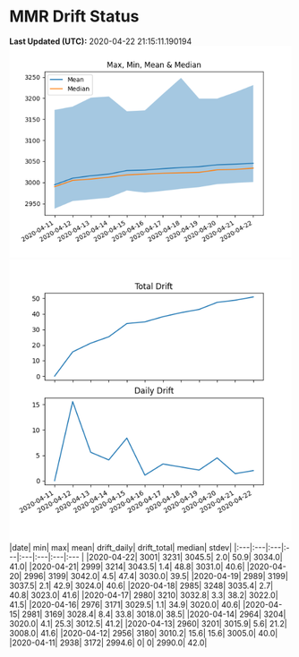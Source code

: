 # MMR Drift Status

**Last Updated (UTC):** 2020-04-22 21:15:11.190194
![Figure 1](/images/fig1.png)
![Figure 2](/images/fig2.png)
|date| min| max| mean| drift_daily| drift_total| median| stdev|
|:---|:---|:---|:---|:---|:---|:---|:--- |
|2020-04-22| 3001| 3231| 3045.5| 2.0| 50.9| 3034.0| 41.0|
|2020-04-21| 2999| 3214| 3043.5| 1.4| 48.8| 3031.0| 40.6|
|2020-04-20| 2996| 3199| 3042.0| 4.5| 47.4| 3030.0| 39.5|
|2020-04-19| 2989| 3199| 3037.5| 2.1| 42.9| 3024.0| 40.6|
|2020-04-18| 2985| 3248| 3035.4| 2.7| 40.8| 3023.0| 41.6|
|2020-04-17| 2980| 3210| 3032.8| 3.3| 38.2| 3022.0| 41.5|
|2020-04-16| 2976| 3171| 3029.5| 1.1| 34.9| 3020.0| 40.6|
|2020-04-15| 2981| 3169| 3028.4| 8.4| 33.8| 3018.0| 38.5|
|2020-04-14| 2964| 3204| 3020.0| 4.1| 25.3| 3012.5| 41.2|
|2020-04-13| 2960| 3201| 3015.9| 5.6| 21.2| 3008.0| 41.6|
|2020-04-12| 2956| 3180| 3010.2| 15.6| 15.6| 3005.0| 40.0|
|2020-04-11| 2938| 3172| 2994.6| 0| 0| 2990.0| 42.0|
